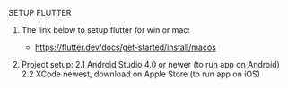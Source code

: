 SETUP FLUTTER

1. The link below to setup flutter for win or mac:
   - https://flutter.dev/docs/get-started/install/macos

2. Project setup:
	2.1 Android Studio 4.0 or newer (to run app on Android)
	2.2 XCode newest, download on Apple Store (to run app on iOS)